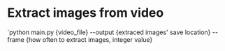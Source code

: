 # Extract images from video

`python main.py {video_file} --output {extraced images' save location} --frame {how often to extract images, integer value}